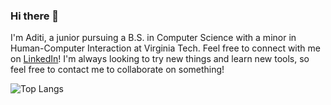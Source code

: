### Hi there 👋

I'm Aditi, a junior pursuing a B.S. in Computer Science with a minor in Human-Computer Interaction at Virginia Tech. Feel free to connect with me on [LinkedIn](https://www.linkedin.com/in/aditi-diwan/)! I'm always looking to try new things and learn new tools, so feel free to contact me to collaborate on something!

<!-- ![Aditi's Github Stats](https://github-readme-stats.vercel.app/api?username=aditi977&count_private=true&theme=dark&showicons=true) -->
![Top Langs](https://github-readme-stats.vercel.app/api/top-langs/?username=aditi977&hide=jupyter+notebook&layout=compact&theme=darcula)
<!--
**aditi977/aditi977** is a ✨ _special_ ✨ repository because its `README.md` (this file) appears on your GitHub profile.

Here are some ideas to get you started:

- 🔭 I’m currently working on ...
- 🌱 I’m currently learning ...
- 👯 I’m looking to collaborate on ...
- 🤔 I’m looking for help with ...
- 💬 Ask me about ...
- 📫 How to reach me: ...
- 😄 Pronouns: ...
- ⚡ Fun fact: ...
-->
